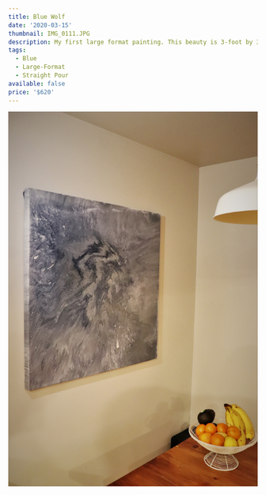 ```yaml
---
title: Blue Wolf
date: '2020-03-15'
thumbnail: IMG_0111.JPG
description: My first large format painting. This beauty is 3-foot by 3-foot! It has subtle veins of gold that the camera couldn't pick up.
tags:
  - Blue
  - Large-Format
  - Straight Pour
available: false
price: '$620'
---
```


![](IMG_0107.JPG)

